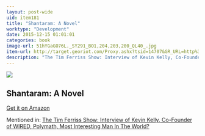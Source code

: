 ```yaml
---
layout: post-wide
uid: item181
title: "Shantaram: A Novel"
worktype: "Development"
date: 2015-12-15 01:01:01
categories: book
image-url: 51hYGaGO76L._SY291_BO1,204,203,200_QL40_.jpg
item-url: http://target.georiot.com/Proxy.ashx?tsid=14707&GR_URL=http%3A%2F%2Fwww.amazon.com%2FShantaram-Novel-Gregory-David-Roberts%2Fdp%2F0312330529%2F%2F
description: "The Tim Ferriss Show: Interview of Kevin Kelly, Co-Founder of WIRED, Polymath, Most Interesting Man In The World?"
---
```

<a href="http://target.georiot.com/Proxy.ashx?tsid=14707&GR_URL=http%3A%2F%2Fwww.amazon.com%2FShantaram-Novel-Gregory-David-Roberts%2Fdp%2F0312330529%2F%2F" target="blank"><img src="../../../../img/thumbs/51hYGaGO76L._SY291_BO1,204,203,200_QL40_.jpg" class="prod-img"></a>
<h2>Shantaram: A Novel</h2>
<p><a href="http://target.georiot.com/Proxy.ashx?tsid=14707&GR_URL=http%3A%2F%2Fwww.amazon.com%2FShantaram-Novel-Gregory-David-Roberts%2Fdp%2F0312330529%2F%2F" target="blank">Get it on Amazon</a><p>
<p>Mentioned in: <a href="http://fourhourworkweek.com/2014/08/29/kevin-kelly/" target="blank">The Tim Ferriss Show: Interview of Kevin Kelly, Co-Founder of WIRED, Polymath, Most Interesting Man In The World?</a></p>
